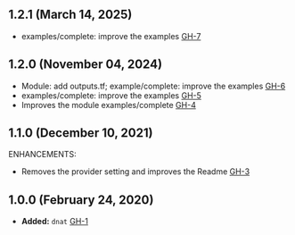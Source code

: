 ## 1.2.1 (March 14, 2025)

- examples/complete: improve the examples [GH-7](https://github.com/alibabacloud-automation/terraform-alicloud-dnat/pull/7)

## 1.2.0 (November 04, 2024)

- Module: add outputs.tf; example/complete: improve the examples [GH-6](https://github.com/alibabacloud-automation/terraform-alicloud-dnat/pull/6)
- examples/complete: improve the examples [GH-5](https://github.com/alibabacloud-automation/terraform-alicloud-dnat/pull/5)
- Improves the module examples/complete [GH-4](https://github.com/alibabacloud-automation/terraform-alicloud-dnat/pull/4)

## 1.1.0 (December 10, 2021)

ENHANCEMENTS:

- Removes the provider setting and improves the Readme [GH-3](https://github.com/terraform-alicloud-modules/terraform-alicloud-dnat/pull/3)

## 1.0.0 (February 24, 2020)

- **Added:** `dnat` [GH-1](https://github.com/terraform-alicloud-modules/terraform-alicloud-dnat/pull/1)
